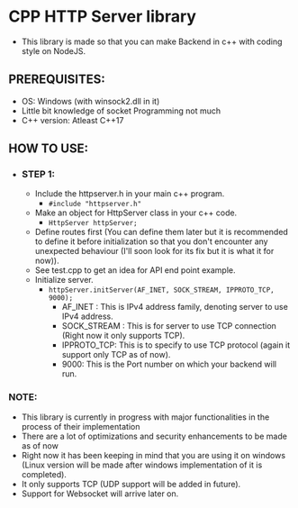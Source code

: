 # CPP HTTP Server library
- This library is made so that you can make Backend in c++ with coding style on NodeJS.

## PREREQUISITES:
- OS: Windows (with winsock2.dll in it)
- Little bit knowledge of socket Programming not much
- C++ version: Atleast C++17

## HOW TO USE:
- ### STEP 1:
  - Include the httpserver.h in your main c++ program.
    - ```#include "httpserver.h"```
  - Make an object for HttpServer class in your c++ code.
    - ```HttpServer httpServer;```
  - Define routes first (You can define them later but it is recommended to define it before initialization so that you don't encounter any unexpected behaviour (I'll soon look for its fix but it is what it for now)).
  - See test.cpp to get an idea for API end point example.
  - Initialize server.
    - ```httpServer.initServer(AF_INET, SOCK_STREAM, IPPROTO_TCP, 9000);```
      - AF_INET : This is IPv4 address family, denoting server to use IPv4 address.
      - SOCK_STREAM : This is for server to use TCP connection (Right now it only supports TCP).
      - IPPROTO_TCP: This is to specify to use TCP protocol (again it support only TCP as of now).
      - 9000: This is the Port number on which your backend will run.

### NOTE:
- This library is currently in progress with major functionalities in the process of their implementation
- There are a lot of optimizations and security enhancements to be made as of now
- Right now it has been keeping in mind that you are using it on windows (Linux version will be made after windows implementation of it is completed).
- It only supports TCP (UDP support will be added in future).
- Support for Websocket will arrive later on.
